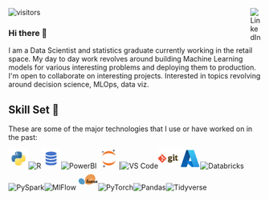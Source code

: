 <a href="https://www.linkedin.com/in/frederiktiedemann/" target="_blank" rel="nofollow"><img align="right" alt="LinkedIn" width="22px" src="https://cdn.jsdelivr.net/npm/simple-icons@v3/icons/linkedin.svg" /></a>

![visitors](https://visitor-badge.glitch.me/badge?page_id=erocoar.visitor-badge)

### Hi there 👋

I am a Data Scientist and statistics graduate currently working in the retail space. My day to day work revolves around building Machine Learning models for various interesting problems and deploying them to production. I'm open to collaborate on interesting projects. Interested in topics revolving around decision science, MLOps, data viz.

## Skill Set :muscle:

These are some of the major technologies that I use or have worked on in the past:

<img title="Python" alt="Python" width="40px" src="https://raw.githubusercontent.com/github/explore/master/topics/python/python.png" /><img title="R" alt="R" width="40px" src="https://upload.wikimedia.org/wikipedia/commons/c/c1/Rlogo.png"><img title="SQL" alt="SQL" width="40px" src="https://raw.githubusercontent.com/github/explore/master/topics/sql/sql.png"><img title="PowerBI" alt="PowerBI" width="40px" src="https://upload.wikimedia.org/wikipedia/commons/thumb/c/cf/New_Power_BI_Logo.svg/2048px-New_Power_BI_Logo.svg.png">
<img title="Jupyter Notebook" alt="Jupyter" width="40px" src="https://raw.githubusercontent.com/github/explore/master/topics/jupyter-notebook/jupyter-notebook.png">|<img title="VS Code" alt="VS Code" width="40px" src="https://img.icons8.com/fluent/48/000000/visual-studio-code-2019.png"><img title="git" alt="git" width="40px" src="https://raw.githubusercontent.com/github/explore/master/topics/git/git.png">
<img title="Azure" alt="Azure" width="40px" src="https://raw.githubusercontent.com/github/explore/main/topics/azure/azure.png"><img title="Databricks" alt="Databricks" width="40px" src="https://avatars.githubusercontent.com/u/4998052?s=280&v=4"><img title="PySpark" alt="PySpark" width="40px" src="https://user-images.githubusercontent.com/16050768/166652650-ccd2186b-b1e8-4a37-9613-080d49e3cb0e.png"><img title="MlFlow" alt="MlFlow" width="40px" src="https://miro.medium.com/max/600/1*REO5PIb3hp3KapyADHyzIQ.jpeg">
<img title="Scikit-Learn" alt="Scikit Learn" width="40px" src="https://raw.githubusercontent.com/github/explore/master/topics/scikit-learn/scikit-learn.png"><img title="PyTorch" alt="PyTorch" width="40px" src="https://pytorch.org/assets/images/pytorch-logo.png"><img title="PyTorch" alt="Pandas" width="40px" src="https://pandas.pydata.org/static/img/pandas_secondary.svg"><img title="Tidyverse" alt="Tidyverse" width="40px" src="https://tidyverse.tidyverse.org/articles/tidyverse-logo.png">

<!--
**erocoar/erocoar** is a ✨ _special_ ✨ repository because its `README.md` (this file) appears on your GitHub profile.

Here are some ideas to get you started:

- 🔭 I’m currently working on ...
- 🌱 I’m currently learning ...
- 👯 I’m looking to collaborate on ...
- 🤔 I’m looking for help with ...
- 💬 Ask me about ...
- 📫 How to reach me: ...
- 😄 Pronouns: ...
- ⚡ Fun fact: ...
-->
